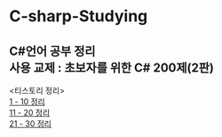 # C-sharp-Studying
C#언어 공부 정리
<br>
사용 교제 : 초보자를 위한 C# 200제(2판)
------------------------------------------------------------------
<티스토리 정리>
<br>
[1 - 10 정리](https://nonamed02.tistory.com/29)
<br>
[11 - 20 정리](https://nonamed02.tistory.com/30)
<br>
[21 - 30 정리](https://nonamed02.tistory.com/31)
